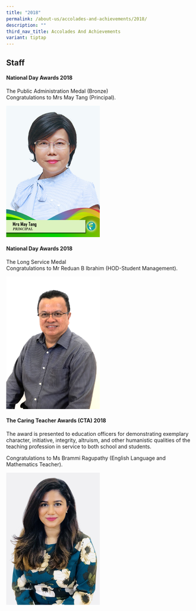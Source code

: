 ```yaml
---
title: "2018"
permalink: /about-us/accolades-and-achievements/2018/
description: ""
third_nav_title: Accolades And Achievements
variant: tiptap
---
```

<h2><strong>Staff</strong></h2>
<h4>National Day Awards 2018</h4>
<p>The Public Administration Medal (Bronze)
<br>Congratulations to Mrs May Tang (Principal).</p>
<div class="isomer-image-wrapper">
<img style="width: 50%;" height="auto" width="100%" alt="" src="/images/Awards/Mrs%20May%20Tang-FINAL.jpg">
</div>
<h4>National Day Awards 2018</h4>
<p>The Long Service Medal
<br>Congratulations to&nbsp;Mr Reduan B Ibrahim (HOD-Student Management).</p>
<div class="isomer-image-wrapper">
<img style="width: 50%;" height="auto" width="100%" alt="" src="/images/Awards/Reduan%20B%20Ibrahim%20(Mr).jpg">
</div>
<h4>The Caring Teacher Awards (CTA) 2018</h4>
<p>The award is presented to education officers for demonstrating exemplary
character, initiative, integrity, altruism, and other humanistic qualities
of the teaching profession in service to both school and students.</p>
<p>Congratulations to Ms Brammi Ragupathy (English Language and Mathematics
Teacher).</p>
<div class="isomer-image-wrapper">
<img style="width: 50%;" height="auto" width="100%" alt="" src="/images/Awards/Brammi%20Ragupathy%20(Ms).jpg">
</div>
<p></p>